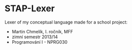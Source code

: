 STAP-Lexer
==========

Lexer of my conceptual language made for a school project: 
 - Martin Chmelík, I. ročník, MFF
 - zimní semestr 2013/14 
 - Programování I - NPRG030 
